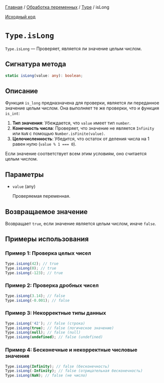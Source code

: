 [Главная](../../../README.md) / [Обработка переменных](../../variables.md) / [Type](../Type.md) /
isLong

[Исходный код](../../../src/variables/Type.mjs)

# `Type.isLong`

`Type.isLong` &mdash; Проверяет, является ли значение целым числом.

## Сигнатура метода

```ts
static isLong(value: any): boolean;
```

## Описание

Функция `is_long` предназначена для проверки, является ли переданное значение целым числом. Она
выполняет те же проверки, что и функция `is_int`:

1. **Тип значения**: Убеждается, что `value` имеет тип `number`.
2. **Конечность числа**: Проверяет, что значение не является `Infinity` или `NaN` с помощью
   `Number.isFinite(value)`.
3. **Целочисленность**: Убедится, что остаток от деления числа на 1 равен нулю (`value % 1 === 0`).

Если значение соответствует всем этим условиям, оно считается целым числом.

## Параметры

-   `value` (any)

    Проверяемая переменная.

## Возвращаемое значение

Возвращает `true`, если значение является целым числом, иначе `false`.

## Примеры использования

### Пример 1: Проверка целых чисел

```js
Type.isLong(42); // true
Type.isLong(0); // true
Type.isLong(-123); // true
```

### Пример 2: Проверка дробных чисел

```js
Type.isLong(3.14); // false
Type.isLong(-0.001); // false
```

### Пример 3: Некорректные типы данных

```js
Type.isLong('42'); // false (строка)
Type.isLong(true); // false (логическое значение)
Type.isLong(null); // false (null)
Type.isLong(undefined); // false (undefined)
```

### Пример 4: Бесконечные и некорректные числовые значения

```js
Type.isLong(Infinity); // false (бесконечность)
Type.isLong(-Infinity); // false (отрицательная бесконечность)
Type.isLong(NaN); // false (не число)
```
